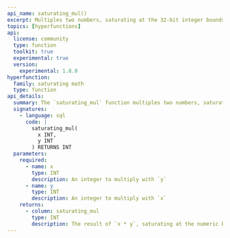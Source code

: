 ```yaml
---
api_name: saturating_mul()
excerpt: Multiples two numbers, saturating at the 32-bit integer bounds instead of overflowing
topics: [hyperfunctions]
api:
  license: community
  type: function
  toolkit: true
  experimental: true
  version:
    experimental: 1.8.0
hyperfunction:
  family: saturating math
  type: function
api_details:
  summary: The `saturating_mul` function multiples two numbers, saturating at -2,147,483,648 and 2,147,483,647 instead of overflowing.
  signatures:
    - language: sql
      code: |
        saturating_mul(
          x INT,
          y INT
        ) RETURNS INT
  parameters:
    required:
      - name: x
        type: INT
        description: An integer to multiply with `y`
      - name: y
        type: INT
        description: An integer to multiply with `x`
    returns:
      - column: saturating_mul
        type: INT
        description: The result of `x * y`, saturating at the numeric bounds instead of overflowing. The numeric bounds are the upper and lower bounds of the 32-bit signed integers.
---
```


